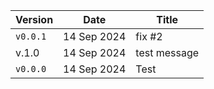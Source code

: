 | Version | Date | Title |
| ------- | ---- | ----- |
| `v0.0.1` | 14 Sep 2024 | fix #2 |
| v.1.0 | 14 Sep 2024 | test message |
| `v0.0.0` | 14 Sep 2024 | Test |